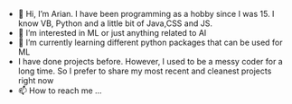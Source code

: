 - 👋 Hi, I’m Arian. I have been programming as a hobby since I was 15. I know VB, Python and a little bit of Java,CSS and JS. 
- 👀 I’m interested in ML or just anything related to AI
- 🌱 I’m currently learning different python packages that can be used for ML
- I have done projects before. However, I used to be a messy coder for a long time. So I prefer to share my most recent and cleanest projects right now
- 📫 How to reach me ...

<!---
Arianzf/Arianzf is a ✨ special ✨ repository because its `README.md` (this file) appears on your GitHub profile.
You can click the Preview link to take a look at your changes.
--->
